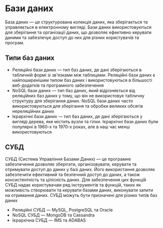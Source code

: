 # Бази даних

База даних — це структурована колекція даних, яка зберігається та управляється в електронному вигляді. Бази даних використовуються для зберігання та організації даних, що дозволяє ефективно керувати даними та забезпечує доступ до них для різних користувачів та програм.

## Типи баз даних

-   Реляційні бази даних — тип баз даних, де дані зберігаються в табличній формі зі зв'язками між таблицями. Реляційні бази даних є найпоширенішим типом баз даних і використовуються в більшості веб-додатків та програмного забезпечення
-   NoSQL бази даних — тип баз даних, який відрізняється від реляційних баз даних у тому, що він не використовує табличну структуру для зберігання даних. NoSQL бази даних часто використовуються для зберігання та обробки великих обсягів нереляційних даних
-   Ієрархічні бази даних — тип баз даних, де дані зберігаються у вигляді дерева, яке містить вузли та гілки. Ієрархічні бази даних були популярні в 1960-х та 1970-х роках, але в наш час менш використовуються

## СУБД

СУБД (Система Управління Базами Даних) — це програмне забезпечення дозволяє зберігати, організовувати, керувати та отримувати доступ до даних у базі даних. Його використання дозволяє забезпечити ефективний та безпечний доступ до даних, а також консистентність та цілісність даних. Для забезпечення цих функцій СУБД надає користувачам ряд інструментів та функцій, таких як можливість створювати та керувати базами даних, виконувати запити на отримання даних. СУБД можуть бути призначені для різних типів баз даних

-   Реляційні СУБД — MySQL, PostgreSQL та Oracle
-   NoSQL СУБД — MongoDB та Cassandra
-   Ієрархічна СУБД — IMS та ADABAS
